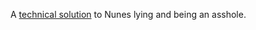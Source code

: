 A <a href="https://www.youtube.com/watch?v=8wJTdPJ35dg">technical solution</a> to Nunes lying and being an asshole. 
